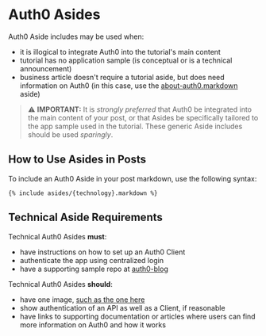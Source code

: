 # Auth0 Asides

Auth0 Aside includes may be used when:

* it is illogical to integrate Auth0 into the tutorial's main content
* tutorial has no application sample (is conceptual or is a technical announcement)
* business article doesn't require a tutorial aside, but does need information on Auth0 (in this case, use the [about-auth0.markdown](https://github.com/auth0/blog/blob/master/_includes/asides/about-auth0.markdown) aside)

> ⚠ **IMPORTANT:** It is _strongly preferred_ that Auth0 be integrated into the main content of your post, or that Asides be specifically tailored to the app sample used in the tutorial. These generic Aside includes should be used _sparingly_.

## How to Use Asides in Posts

To include an Auth0 Aside in your post markdown, use the following syntax:

```
{% include asides/{technology}.markdown %}
```

## Technical Aside Requirements

Technical Auth0 Asides **must**:

* have instructions on how to set up an Auth0 Client
* authenticate the app using centralized login
* have a supporting sample repo at [auth0-blog](https://github.com/auth0-blog)

Technical Auth0 Asides **should**: 

* have one image, [such as the one here](https://cdn2.auth0.com/blog/angular-aside/angular-aside-login.jpg)
* show authentication of an API as well as a Client, if reasonable
* have links to supporting documentation or articles where users can find more information on Auth0 and how it works

## Maintenance

If you are the author of a generic Aside, you must **make sure** you keep the content and the supporting sample repo up-to-date.

## Author List (for contact)

When you create a new Aside, add a link to it here along with author's name so all writers know who to contact in case they need to use your Aside and have questions.

### Non-Technical Aside

* [about-auth0.markdown](https://github.com/auth0/blog/blob/master/_includes/asides/about-auth0.markdown) - Jeana

### Technical Asides

* [angular.markdown](https://github.com/auth0/blog/blob/master/_includes/asides/angular.markdown) - Kim

### Market Basket Links Aside

* [market-basket-links-about.markdown](https://github.com/auth0/blog/blob/master/_includes/asides/market-basket-links-about.markdown) - Bruno
